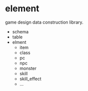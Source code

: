 # element 

game design data construction library. 

- schema 
- table 
- elment 
    - item 
    - class 
    - pc
    - npc 
    - monster 
    - skill 
    - skill_effect 
    - ... 



